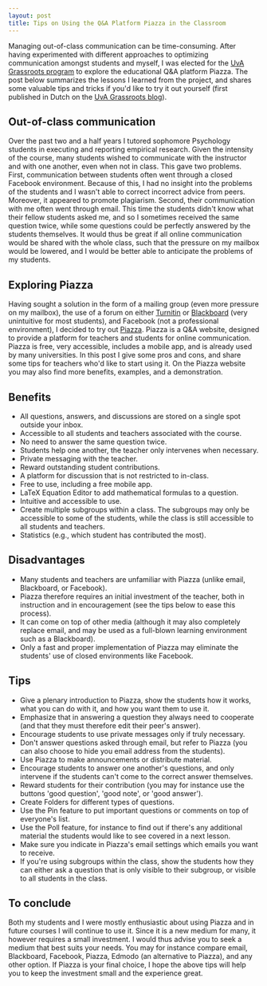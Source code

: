 ```yaml
---
layout: post
title: Tips on Using the Q&A Platform Piazza in the Classroom
---
```


<style>
div {
    text-align: justify;
    text-justify: inter-word;
}
</style>

Managing out-of-class communication can be time-consuming. After having experimented with different approaches to optimizing communication amongst students and myself, I was elected for the [UvA Grassroots program](http://icto.uva.nl/icto-centraal/uva-grassroots/) to explore the educational Q&A platform Piazza. The post below summarizes the lessons I learned from the project, and shares some valuable tips and tricks if you'd like to try it out yourself (first published in Dutch on the [UvA Grassroots blog](http://ict-innovatie.uva.nl/2014/02/24/piazza-grassroot/)).

## Out-of-class communication
Over the past two and a half years I tutored sophomore Psychology students in executing and reporting empirical research. Given the intensity of the course, many students wished to communicate with the instructor and with one another, even when not in class. This gave two problems. First, communication between students often went through a closed Facebook environment. Because of this, I had no insight into the problems of the students and I wasn't able to correct incorrect advice from peers. Moreover, it appeared to promote plagiarism. Second, their communication with me often went through email. This time the students didn't know what their fellow students asked me, and so I sometimes received the same question twice, while some questions could be perfectly answered by the students themselves. It would thus be great if all online communication would be shared with the whole class, such that the pressure on my mailbox would be lowered, and I would be better able to anticipate the problems of my students.

## Exploring Piazza
Having sought a solution in the form of a mailing group (even more pressure on my mailbox), the use of a forum on either [Turnitin](http://turnitin.com) or [Blackboard](www.blackboard.com) (very unintuitive for most students), and Facebook (not a professional environment), I decided to try out [Piazza](www.piazza.com). Piazza is a Q&A website, designed to provide a platform for teachers and students for online communication. Piazza is free, very accessible, includes a mobile app, and is already used by many universities. In this post I give some pros and cons, and share some tips for teachers who'd like to start using it. On the Piazza website you may also find more benefits, examples, and a demonstration.

## Benefits
- All questions, answers, and discussions are stored on a single spot outside your inbox.
- Accessible to all students and teachers associated with the course.
- No need to answer the same question twice.
- Students help one another, the teacher only intervenes when necessary.
- Private messaging with the teacher.
- Reward outstanding student contributions.
- A platform for discussion that is not restricted to in-class.
- Free to use, including a free mobile app.
- LaTeX Equation Editor to add mathematical formulas to a question.
- Intuitive and accessible to use.
- Create multiple subgroups within a class. The subgroups may only be accessible to some of the students, while the class is still accessible to all students and teachers.
- Statistics (e.g., which student has contributed the most).

## Disadvantages
- Many students and teachers are unfamiliar with Piazza (unlike email, Blackboard, or Facebook).
- Piazza therefore requires an initial investment of the teacher, both in instruction and in encouragement (see the tips below to ease this process).
- It can come on top of other media (although it may also completely replace email, and may be used as a full-blown learning environment such as a Blackboard).
- Only a fast and proper implementation of Piazza may eliminate the students' use of closed environments like Facebook.

## Tips
- Give a plenary introduction to Piazza, show the students how it works, what you can do with it, and how you want them to use it.
- Emphasize that in answering a question they always need to cooperate (and that they must therefore edit their peer's answer).
- Encourage students to use private messages only if truly necessary.
- Don't answer questions asked through email, but refer to Piazza (you can also choose to hide you email address from the students).
- Use Piazza to make announcements or distribute material.
- Encourage students to answer one another's questions, and only intervene if the students can't come to the correct answer themselves.
- Reward students for their contribution (you may for instance use the buttons 'good question', 'good note', or 'good answer').
- Create Folders for different types of questions.
- Use the Pin feature to put important questions or comments on top of everyone's list.
- Use the Poll feature, for instance to find out if there's any additional material the students would like to see covered in a next lesson.
- Make sure you indicate in Piazza's email settings which emails you want to receive.
- If you're using subgroups within the class, show the students how they can either ask a question that is only visible to their subgroup, or visible to all students in the class.

## To conclude
Both my students and I were mostly enthusiastic about using Piazza and in future courses I will continue to use it. Since it is a new medium for many, it however requires a small investment. I would thus advise you to seek a medium that best suits your needs. You may for instance compare email, Blackboard, Facebook, Piazza, Edmodo (an alternative to Piazza), and any other option. If Piazza is your final choice, I hope the above tips will help you to keep the investment small and the experience great.